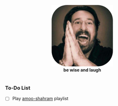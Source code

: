 <div align="center">
  <a href="https://github.com/userdehghani/rescue-checklist" target="_blank" rel="noopener noreferrer">
    <div>
      <img src="banner/amoo-shahram.png" width="200" height="200" alt="laugh and laugh louder" />
    </div>
  </a>
  <strong>be wise and laugh</strong>
</div>

<br />


### To-Do List

- [ ] Play [amoo-shahram](https://music.apple.com/us/artist/shahram-shabpareh/90056421) playlist